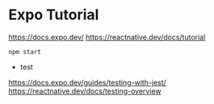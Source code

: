 # Expo Tutorial

https://docs.expo.dev/
https://reactnative.dev/docs/tutorial

```shell
npm start
```

* test

https://docs.expo.dev/guides/testing-with-jest/
https://reactnative.dev/docs/testing-overview
